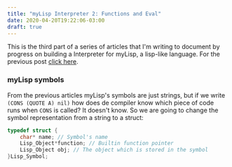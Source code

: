 ```yaml
---
title: "myLisp Interpreter 2: Functions and Eval"
date: 2020-04-20T19:22:06-03:00
draft: true
---
```



This is the third part of a series of articles that I'm writing to document by
progress on building a Interpreter for myLisp, a lisp-like language. For the previous post [click
here](/mk-lisp-1).  


### myLisp symbols

From the previous articles myLisp's symbols are just strings, but if we write
`(CONS (QUOTE A) nil)` how does de compiler know which piece of code runs when
`CONS` is called? It doesn't know. So we are going to change the symbol
representation from a string to a struct:

```c
typedef struct {
	char* name; // Symbol's name
	Lisp_Object*function; // Builtin function pointer
	Lisp_Object obj; // The object which is stored in the symbol
}Lisp_Symbol;
```
